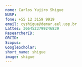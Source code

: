 ```yaml
---
nome: Carlos Yujiro Shigue
NUSP:
fone: +55 12 3159 9919
email: cyshigue@demar.eel.usp.br
Lattes: 3664523799246839
ResearcherID:
ORCID:
Scopus:
GoogleScholar:
short_name: shigue
image: shigue
---
```

